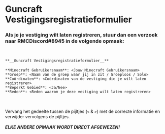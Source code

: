 # Guncraft Vestigingsregistratieformulier

### Als je je vestiging wilt laten registreren, stuur dan een verzoek naar RMCDiscord#8945 in de volgende opmaak:
<br>

`**__Guncraft Vestigingsregistratieformulier__**`<br>
<br>
`**Minecraft Gebruikersnaam**: <Jouw Minecraft Gebruikersnaam>`<br>
`**Groep**: <Naam van de groep waar jij in zit / Groeploos / Solo>`<br>
`**Coördinaten**: <Coördinaten van de vestiging die je wilt laten registreren>`<br>
`**Beperkt Gebied**: <Ja/Nee>`<br>
`**Reden**: <Reden waarom je deze vestiging wilt laten registreren>`<br>
<br>
<br>

Vervang het gedeelte tussen de pijltjes (`<` & `>`) met de correcte informatie en verwijder vervolgens de pijltjes.<br>
<br>
_**ELKE ANDERE OPMAAK WORDT DIRECT AFGEWEZEN!**_
